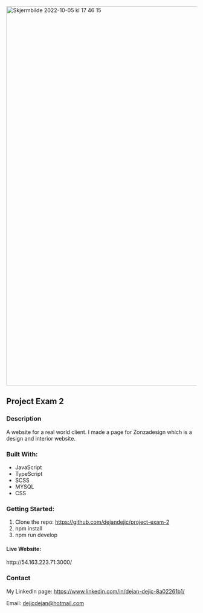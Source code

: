 <img width="1000" alt="Skjermbilde 2022-10-05 kl  17 46 15" src="https://user-images.githubusercontent.com/74544921/194104026-ef3bc137-f06f-4ef9-ba4a-93ceb49bf0ac.png">


<h2>Project Exam 2</h2>

<h3>Description</h3>
A website for a real world client. I made a page for Zonzadesign which is a design and interior website.

<h3>Built With:</h3>

- JavaScript
- TypeScript
- SCSS
- MYSQL
- CSS

<h3>Getting Started:</h3>

1. Clone the repo: https://github.com/dejandejic/project-exam-2
2. npm install
3. npm run develop

<h4>Live Website:</h4>
http://54.163.223.71:3000/

<h3>Contact</h3>

My LinkedIn page: 
https://www.linkedin.com/in/dejan-dejic-8a02261b1/

Email:
dejicdejan@hotmail.com
